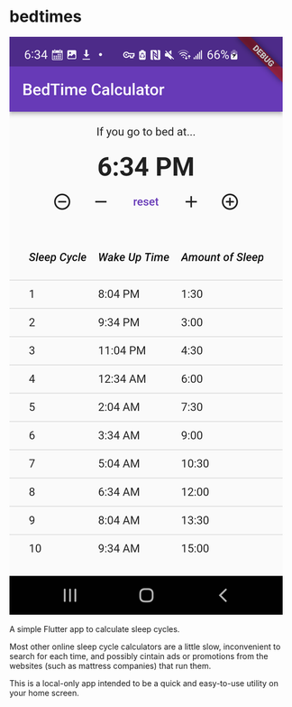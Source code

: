 # bedtimes

![a screenshot of the main app screen, showing the current time, a buttin bar for adjusting the time, and a table of the next 10 sleep cycles and their corresponding wake-up times](../media/screenshot.png)

A simple Flutter app to calculate sleep cycles.

Most other online sleep cycle calculators are a little slow, inconvenient to search for each time, and possibly cintain ads or promotions from the websites (such as mattress companies) that run them.

This is a local-only app intended to be a quick and easy-to-use utility on your home screen.
